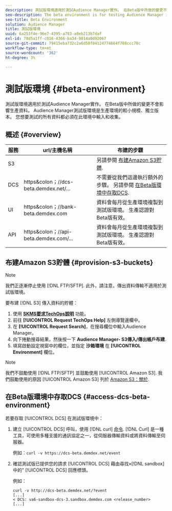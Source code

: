 ```yaml
---
description: 測試版環境適用於測試Audience Manager實作。 在Beta版中所做的變更不會影響生產資料。 Audience Manager測試版環境是生產環境的較小規模、獨立版本。 您想要測試的所有資料都必須在此環境中輸入和收集。
seo-description: The beta environment is for testing Audience Manager implementations. Changes made in beta do not affect production data. The Audience Manager beta environment is a smaller-scale, standalone version of the production environment. All the data that you want to test must be entered and collected in this environment.
seo-title: Beta Environment
solution: Audience Manager
title: 測試版環境
uuid: 6a253f4e-96e7-4395-a783-a8eb213b7daf
exl-id: 78d5a1ff-c016-4366-ba34-9814a0d92067
source-git-commit: 79415eba732c2a6d50f04124774664f788ccc78c
workflow-type: tm+mt
source-wordcount: '362'
ht-degree: 3%

---
```


# 測試版環境 {#beta-environment}

測試版環境適用於測試Audience Manager實作。 在Beta版中所做的變更不會影響生產資料。 Audience Manager測試版環境是生產環境的較小規模、獨立版本。 您想要測試的所有資料都必須在此環境中輸入和收集。

## 概述 {#overview}

<!-- beta_environment_admin.xml -->

| 服務 | url/主機名稱 | 布建的步驟 |
|--- |--- |--- |
| S3 |  | 另請參閱 [布建Amazon S3貯體](admin-beta-environment.md#provision-s3-buckets). |
| DCS | https&amp;colon；//dcs-beta.demdex.net/... | 不需要從我們這邊執行額外的步驟。 另請參閱 [在Beta版環境中存取DCS](admin-beta-environment.md#access-dcs-beta-environment). |
| UI | https&amp;colon；//bank-beta.demdex.com | 資料會每月從生產環境複製到測試版環境。 生產認證對Beta版有效。 |
| API | https&amp;colon；//api-beta.demdex.com/... | 資料會每月從生產環境複製到測試版環境。 生產認證對Beta版有效。 |

## 布建Amazon S3貯體 {#provision-s3-buckets}

>[!NOTE]
>
>我們正逐漸停止使用 [!DNL FTP/SFTP]. 此外，請注意，傳出資料傳輸不適用於測試版環境。

要布建 [!DNL S3] 傳入資料的貯體：

1. 使用 [**SKMS要求TechOps說明**](https://skms.adobe.com/) 功能。
1. 前往 **[!UICONTROL Request TechOps Help]** 左側導覽邊欄中。
1. 在 **[!UICONTROL Request Search]**，在搜尋欄位中輸入Audience Manager。
1. 向下捲動搜尋結果，然後按一下 **Audience Manager- S3傳入/傳出帳戶布建**.
1. 填寫啟動設定視窗中的欄位，並指定 **沙箱環境** 在 **[!UICONTROL Environment]** 欄位。

>[!NOTE]
>
>我們不鼓勵使用 [!DNL FTP/SFTP] 並鼓勵使用 [!UICONTROL Amazon S3]. 我們鼓勵使用的原因 [!UICONTROL Amazon S3] 列於 [Amazon S3：關於](https://experienceleague.adobe.com/docs/audience-manager/user-guide/reference/amazon-s3.html).

## 在Beta版環境中存取DCS {#access-dcs-beta-environment}

若要存取 [!UICONTROL DCS] 在測試版環境中：

1. 建立 [!UICONTROL DCS] 呼叫，使用 [!DNL curl] [命令](https://curl.haxx.se/docs/manpage.html). [!DNL Curl] 是一種工具，可使用多種支援的通訊協定之一，從伺服器傳輸資料或將資料傳輸至伺服器。

   例如︰`curl -v https://dcs-beta.demdex.net/event`

1. 確認測試版已提供您的請求 [!UICONTROL DCS] 藉由尋找»[!DNL sandbox]中的&quot; [!UICONTROL DCS] 回應標頭。

   例如：

   ```
   curl -v http://dcs-beta.demdex.net/?event
   [...]
   < DCS: va6-sandbox-dcs-3.sandbox.demdex.com <release_number>
   [...]
   ```

<!--
1. Determine the load balancer's endpoint IP addresses.

   Run the `dig` [command](https://en.wikipedia.org/wiki/Dig_(command)) to determine the IP address of the nearest load balancer. The `dig` command queries the Domain Name System and returns the name and IP addresses of the Audience Manager [!UICONTROL Data Collection Servers (DCS)].

   ```
   dig dcs-beta.demdex.net
   ...
   dcs-sandbox-1754093861.us-east-1.elb.amazonaws.com. 60 IN A 52.87.15.51
   dcs-sandbox-1754093861.us-east-1.elb.amazonaws.com. 60 IN A 50.16.150.8
   dcs-sandbox-1754093861.us-east-1.elb.amazonaws.com. 60 IN A 52.2.228.100
   ```

1. Using one of the addresses in the above table, add a static DNS entry in the [!DNL `/etc/hosts`] file.

   On Windows, modify [!DNL `c:\WINDOWS\system32\drivers\etc\hosts`].

   For example:

[!DNL `52.87.15.51 samplepartner.demdex.net`]

   >[!NOTE]
   >
   >The addresses change occasionally, so you must keep your [!DNL /etc/hosts] file up to date.

   Additionally, if you need to set up ID synchronization, you must add a similar entry for [!DNL dpm.demdex.net.]

[!DNL `52.87.15.51 dpm.demdex.net`] [!DNL]. 

1. Make a [!UICONTROL DCS] call, using the `curl` [command](https://curl.haxx.se/docs/manpage.html). Curl is a tool to transfer data from or to a server, using one of many supported protocols.

   For example:

[!DNL `https://<domain>/event?product=camera`] 

1. Verify that your request was served by the beta [!UICONTROL DCS] by looking for "sandbox" in the [!UICONTROL DCS] response header.

   For example:

   ```
   curl -v https://dcs-beta.demdex.net/?event
   [...]
   < DCS: va6-sandbox-dcs-3.sandbox.demdex.com <release_number>
   [...]
   ```
-->
